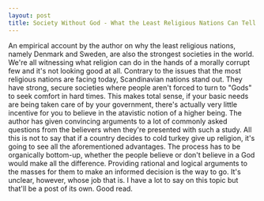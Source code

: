```yaml
---
layout: post
title: Society Without God - What the Least Religious Nations Can Tell Us about Contentment
---
```


An empirical account by the author on why the least religious nations, namely Denmark and Sweden, are also the strongest societies in the world. We're all witnessing what religion can do in the hands of a morally corrupt few and it's not looking good at all. Contrary to the issues that the most religious nations are facing today, Scandinavian nations stand out. They have strong, secure societies where people aren't forced to turn to "Gods" to seek comfort in hard times. This makes total sense, if your basic needs are being taken care of by your government, there's actually very little incentive for you to believe in the atavistic notion of a higher being. The author has given convincing arguments to a lot of commonly asked questions from the believers when they're presented with such a study. All this is not to say that if a country decides to cold turkey give up religion, it's going to see all the aforementioned advantages. The process has to be organically bottom-up, whether the people believe or don't believe in a God would make all the difference. Providing rational and logical arguments to the masses for them to make an informed decision is the way to go. It's unclear, however, whose job that is. I have a lot to say on this topic but that'll be a post of its own. Good read.
